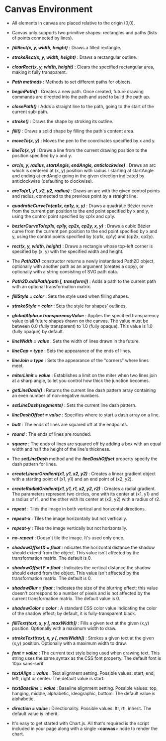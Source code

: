 # Canvas Environment
- All elements in canvas are placed relative to the origin (0,0).
- Canvas only supports two primitive shapes: rectangles and paths (lists of points connected by lines). 
- ***fillRect(x, y, width, height)*** : Draws a filled rectangle.
- ***strokeRect(x, y, width, height)*** : Draws a rectangular outline.
- ***clearRect(x, y, width, height)*** : Clears the specified rectangular area, making it fully transparent.
- ***Path methods*** : Methods to set different paths for objects.
- ***beginPath()*** : Creates a new path. Once created, future drawing commands are directed into the path and used to build the path up.
- ***closePath()*** : Adds a straight line to the path, going to the start of the current sub-path.
- ***stroke()*** : Draws the shape by stroking its outline.
- ***fill()*** : Draws a solid shape by filling the path's content area.
- ***moveTo(x, y)*** : Moves the pen to the coordinates specified by x and y.
- ***lineTo(x, y)*** : Draws a line from the current drawing position to the position specified by x and y.
- ***arc(x, y, radius, startAngle, endAngle, anticlockwise)*** : Draws an arc which is centered at (x, y) position with radius r starting at startAngle and ending at endAngle going in the given direction indicated by anticlockwise (defaulting to clockwise).
- ***arcTo(x1, y1, x2, y2, radius)*** : Draws an arc with the given control points and radius, connected to the previous point by a straight line.
- ***quadraticCurveTo(cp1x, cp1y, x, y)*** : Draws a quadratic Bézier curve from the current pen position to the end point specified by x and y, using the control point specified by cp1x and cp1y.
- ***bezierCurveTo(cp1x, cp1y, cp2x, cp2y, x, y)*** : Draws a cubic Bézier curve from the current pen position to the end point specified by x and y, using the control points specified by (cp1x, cp1y) and (cp2x, cp2y).
- ***rect(x, y, width, height)*** : Draws a rectangle whose top-left corner is specified by (x, y) with the specified width and height.
- The ***Path2D()*** constructor returns a newly instantiated Path2D object, optionally with another path as an argument (creates a copy), or optionally with a string consisting of SVG path data.
- ***Path2D.addPath(path [, transform])*** : Adds a path to the current path with an optional transformation matrix.

- ***fillStyle = color*** : Sets the style used when filling shapes.
- ***strokeStyle = color*** : Sets the style for shapes' outlines.
- ***globalAlpha = transparencyValue*** : Applies the specified transparency value to all future shapes drawn on the canvas. The value must be between 0.0 (fully transparent) to 1.0 (fully opaque). This value is 1.0 (fully opaque) by default.
- ***lineWidth = value*** : Sets the width of lines drawn in the future.
- ***lineCap = type*** : Sets the appearance of the ends of lines.
- ***lineJoin = type*** : Sets the appearance of the "corners" where lines meet.
- ***miterLimit = value*** : Establishes a limit on the miter when two lines join at a sharp angle, to let you control how thick the junction becomes.
- ***getLineDash()*** : Returns the current line dash pattern array containing an even number of non-negative numbers.
- ***setLineDash(segments)*** : Sets the current line dash pattern.
- ***lineDashOffset = value*** : Specifies where to start a dash array on a line.
- ***butt*** : The ends of lines are squared off at the endpoints.
- ***round*** : The ends of lines are rounded.
- ***square*** : The ends of lines are squared off by adding a box with an equal width and half the height of the line's thickness.
- The ***setLineDash*** method and the ***lineDashOffset*** property specify the dash pattern for lines.
- ***createLinearGradient(x1, y1, x2, y2)*** : Creates a linear gradient object with a starting point of (x1, y1) and an end point of (x2, y2).
- ***createRadialGradient(x1, y1, r1, x2, y2, r2)*** : Creates a radial gradient. The parameters represent two circles, one with its center at (x1, y1) and a radius of r1, and the other with its center at (x2, y2) with a radius of r2.
- ***repeat*** : Tiles the image in both vertical and horizontal directions.
- ***repeat-x*** : Tiles the image horizontally but not vertically.
- ***repeat-y*** : Tiles the image vertically but not horizontally.
- ***no-repeat*** : Doesn't tile the image. It's used only once.
- ***shadowOffsetX = float*** : ndicates the horizontal distance the shadow should extend from the object. This value isn't affected by the transformation matrix. The default is 0.
- ***shadowOffsetY = float*** : Indicates the vertical distance the shadow should extend from the object. This value isn't affected by the transformation matrix. The default is 0.
- ***shadowBlur = float*** : Indicates the size of the blurring effect; this value doesn't correspond to a number of pixels and is not affected by the current transformation matrix. The default value is 0.
- ***shadowColor = color*** : A standard CSS color value indicating the color of the shadow effect; by default, it is fully-transparent black.

- ***fillText(text, x, y [, maxWidth])*** : Fills a given text at the given (x,y) position. Optionally with a maximum width to draw.
- ***strokeText(text, x, y [, maxWidth])*** : Strokes a given text at the given (x,y) position. Optionally with a maximum width to draw.
- ***font = value*** : The current text style being used when drawing text. This string uses the same syntax as the CSS font property. The default font is 10px sans-serif.
- ***textAlign = value*** : Text alignment setting. Possible values: start, end, left, right or center. The default value is start.
- ***textBaseline = value*** : Baseline alignment setting. Possible values: top, hanging, middle, alphabetic, ideographic, bottom. The default value is alphabetic.
- ***direction = value*** : Directionality. Possible values: ltr, rtl, inherit. The default value is inherit.

- It's easy to get started with Chart.js. All that's required is the script included in your page along with a single <**canvas**> node to render the chart.
